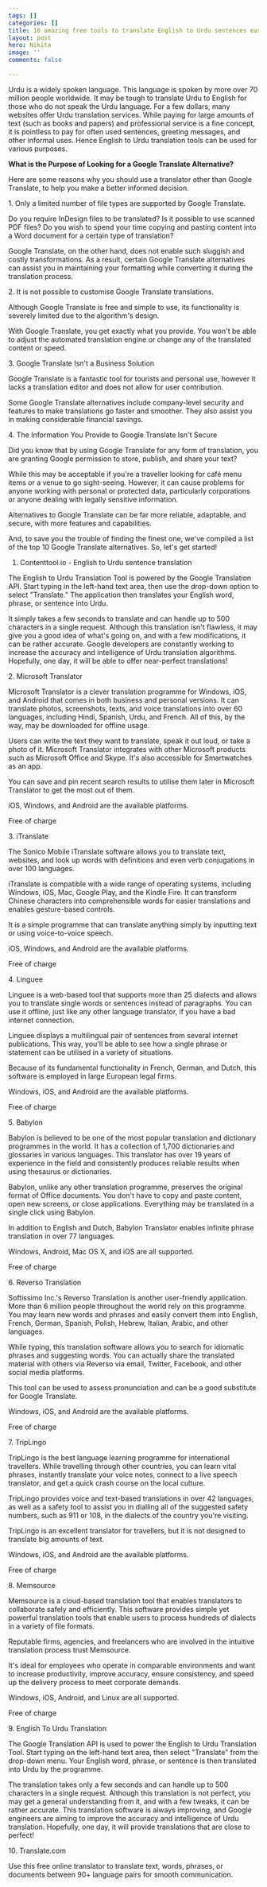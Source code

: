 ```yaml
---
tags: []
categories: []
title: 10 amazing free tools to translate English to Urdu sentences easily
layout: post
hero: Nikita
image: ''
comments: false

---
```


Urdu is a widely spoken language. This language is spoken by more over 70 million people worldwide. It may be tough to translate Urdu to English for those who do not speak the Urdu language. For a few dollars, many websites offer Urdu translation services. While paying for large amounts of text (such as books and papers) and professional service is a fine concept, it is pointless to pay for often used sentences, greeting messages, and other informal uses. Hence English to Urdu translation tools can be used for various purposes.

**What is the Purpose of Looking for a Google Translate Alternative?**

Here are some reasons why you should use a translator other than Google Translate, to help you make a better informed decision.

1\. Only a limited number of file types are supported by Google Translate.

Do you require InDesign files to be translated? Is it possible to use scanned PDF files? Do you wish to spend your time copying and pasting content into a Word document for a certain type of translation?

Google Translate, on the other hand, does not enable such sluggish and costly transformations. As a result, certain Google Translate alternatives can assist you in maintaining your formatting while converting it during the translation process.

2\. It is not possible to customise Google Translate translations.

Although Google Translate is free and simple to use, its functionality is severely limited due to the algorithm's design.

With Google Translate, you get exactly what you provide. You won't be able to adjust the automated translation engine or change any of the translated content or speed.

3\. Google Translate Isn't a Business Solution

Google Translate is a fantastic tool for tourists and personal use, however it lacks a translation editor and does not allow for user contribution.

Some Google Translate alternatives include company-level security and features to make translations go faster and smoother. They also assist you in making considerable financial savings.

4\. The Information You Provide to Google Translate Isn't Secure

Did you know that by using Google Translate for any form of translation, you are granting Google permission to store, publish, and share your text?

While this may be acceptable if you're a traveller looking for café menu items or a venue to go sight-seeing. However, it can cause problems for anyone working with personal or protected data, particularly corporations or anyone dealing with legally sensitive information.

Alternatives to Google Translate can be far more reliable, adaptable, and secure, with more features and capabilities.

And, to save you the trouble of finding the finest one, we've compiled a list of the top 10 Google Translate alternatives. So, let's get started!

1. Contenttool.io - English to Urdu sentence translation

The English to Urdu Translation Tool is powered by the Google Translation API. Start typing in the left-hand text area, then use the drop-down option to select "Translate." The application then translates your English word, phrase, or sentence into Urdu.

It simply takes a few seconds to translate and can handle up to 500 characters in a single request. Although this translation isn't flawless, it may give you a good idea of what's going on, and with a few modifications, it can be rather accurate. Google developers are constantly working to increase the accuracy and intelligence of Urdu translation algorithms. Hopefully, one day, it will be able to offer near-perfect translations!

2\. Microsoft Translator

Microsoft Translator is a clever translation programme for Windows, iOS, and Android that comes in both business and personal versions. It can translate photos, screenshots, texts, and voice translations into over 60 languages, including Hindi, Spanish, Urdu, and French. All of this, by the way, may be downloaded for offline usage.

Users can write the text they want to translate, speak it out loud, or take a photo of it. Microsoft Translator integrates with other Microsoft products such as Microsoft Office and Skype. It's also accessible for Smartwatches as an app.

You can save and pin recent search results to utilise them later in Microsoft Translator to get the most out of them.

iOS, Windows, and Android are the available platforms.

Free of charge

3\. iTranslate

The Sonico Mobile iTranslate software allows you to translate text, websites, and look up words with definitions and even verb conjugations in over 100 languages.

iTranslate is compatible with a wide range of operating systems, including Windows, iOS, Mac, Google Play, and the Kindle Fire. It can transform Chinese characters into comprehensible words for easier translations and enables gesture-based controls.

It is a simple programme that can translate anything simply by inputting text or using voice-to-voice speech.

iOS, Windows, and Android are the available platforms.

Free of charge

4\. Linguee

Linguee is a web-based tool that supports more than 25 dialects and allows you to translate single words or sentences instead of paragraphs. You can use it offline, just like any other language translator, if you have a bad internet connection.

Linguee displays a multilingual pair of sentences from several internet publications. This way, you'll be able to see how a single phrase or statement can be utilised in a variety of situations.

Because of its fundamental functionality in French, German, and Dutch, this software is employed in large European legal firms.

Windows, iOS, and Android are the available platforms.

Free of charge

5\. Babylon

Babylon is believed to be one of the most popular translation and dictionary programmes in the world. It has a collection of 1,700 dictionaries and glossaries in various languages. This translator has over 19 years of experience in the field and consistently produces reliable results when using thesaurus or dictionaries.

Babylon, unlike any other translation programme, preserves the original format of Office documents. You don't have to copy and paste content, open new screens, or close applications. Everything may be translated in a single click using Babylon.

In addition to English and Dutch, Babylon Translator enables infinite phrase translation in over 77 languages.

Windows, Android, Mac OS X, and iOS are all supported.

Free of charge

6\. Reverso Translation

Softissimo Inc.'s Reverso Translation is another user-friendly application. More than 6 million people throughout the world rely on this programme. You may learn new words and phrases and easily convert them into English, French, German, Spanish, Polish, Hebrew, Italian, Arabic, and other languages.

While typing, this translation software allows you to search for idiomatic phrases and suggesting words. You can actually share the translated material with others via Reverso via email, Twitter, Facebook, and other social media platforms.

This tool can be used to assess pronunciation and can be a good substitute for Google Translate.

Windows, iOS, and Android are the available platforms.

Free of charge

7\. TripLingo

TripLingo is the best language learning programme for international travellers. While travelling through other countries, you can learn vital phrases, instantly translate your voice notes, connect to a live speech translator, and get a quick crash course on the local culture.

TripLingo provides voice and text-based translations in over 42 languages, as well as a safety tool to assist you in dialling all of the suggested safety numbers, such as 911 or 108, in the dialects of the country you're visiting.

TripLingo is an excellent translator for travellers, but it is not designed to translate big amounts of text.

Windows, iOS, and Android are the available platforms.

Free of charge

8\. Memsource

Memsource is a cloud-based translation tool that enables translators to collaborate safely and efficiently. This software provides simple yet powerful translation tools that enable users to process hundreds of dialects in a variety of file formats.

Reputable firms, agencies, and freelancers who are involved in the intuitive translation process trust Memsource.

It's ideal for employees who operate in comparable environments and want to increase productivity, improve accuracy, ensure consistency, and speed up the delivery process to meet corporate demands.

Windows, iOS, Android, and Linux are all supported.

Free of charge

9\. English To Urdu Translation

The Google Translation API is used to power the English to Urdu Translation Tool. Start typing on the left-hand text area, then select "Translate" from the drop-down menu. Your English word, phrase, or sentence is then translated into Urdu by the programme.

The translation takes only a few seconds and can handle up to 500 characters in a single request. Although this translation is not perfect, you may get a general understanding from it, and with a few tweaks, it can be rather accurate. This translation software is always improving, and Google engineers are aiming to improve the accuracy and intelligence of Urdu translation. Hopefully, one day, it will provide translations that are close to perfect!

10\. Translate.com

Use this free online translator to translate text, words, phrases, or documents between 90+ language pairs for smooth communication.